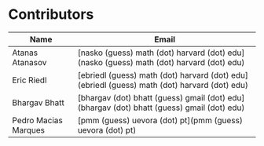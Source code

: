 Contributors
===========

| Name | Email |
|------|-------|
| Atanas Atanasov | [nasko (guess) math (dot) harvard (dot) edu](nasko (guess) math (dot) harvard (dot) edu) |
| Eric Riedl | [ebriedl (guess) math (dot) harvard (dot) edu](ebriedl (guess) math (dot) harvard (dot) edu) |
| Bhargav Bhatt | [bhargav (dot) bhatt (guess) gmail (dot) edu](bhargav (dot) bhatt (guess) gmail (dot) edu) |
| Pedro Macias Marques | [pmm (guess) uevora (dot) pt](pmm (guess) uevora (dot) pt) |
